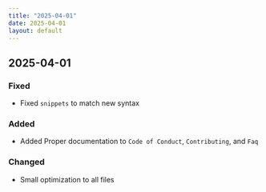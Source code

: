 ```yaml
---
title: "2025-04-01"
date: 2025-04-01
layout: default
---
```

## 2025-04-01

### Fixed
- Fixed `snippets` to match new syntax

### Added
- Added Proper documentation to `Code of Conduct`, `Contributing`, and `Faq` 

### Changed
- Small optimization to all files
